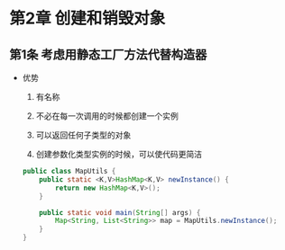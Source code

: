 # 第2章 创建和销毁对象
## 第1条 考虑用静态工厂方法代替构造器
* 优势
    1. 有名称
    2. 不必在每一次调用的时候都创建一个实例
    3. 可以返回任何子类型的对象
        
    4. 创建参数化类型实例的时候，可以使代码更简洁
    ```java
    public class MapUtils {
        public static <K,V>HashMap<K,V> newInstance() {
            return new HashMap<K,V>();
        }

        public static void main(String[] args) {
            Map<String, List<String>> map = MapUtils.newInstance();
        }
    }  
    ```